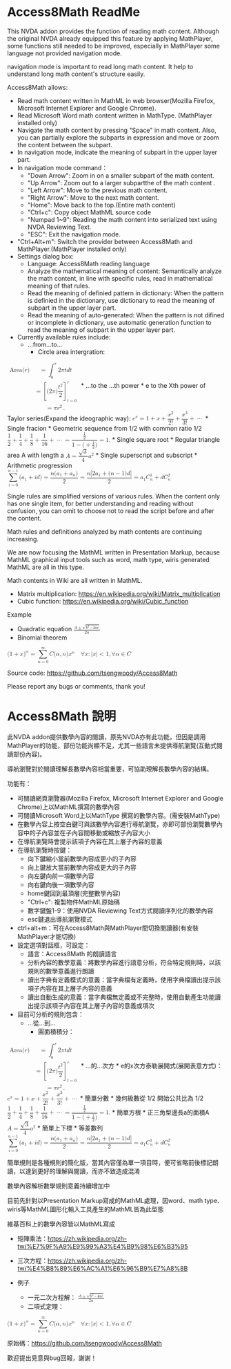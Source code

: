 # Access8Math ReadMe

This NVDA addon provides the function of reading math content. Although the original NVDA already equipped this feature by applying MathPlayer, some functions still needed to be improved, especially in MathPlayer some language not provided navigation mode.

navigation mode is important to read long math content. It help to understand long math content's structure easily.

Access8Math allows:

*	Read math content written in MathML in web browser(Mozilla Firefox, Microsoft Internet Explorer and Google Chrome).
*	Read Microsoft Word math content written in MathType. (MathPlayer installed only)
*	Navigate the math content by pressing "Space" in math content. Also, you can partially explore the subparts in expression and move or zoom the content between the subpart.
*	In navigation mode, indicate the meaning of subpart in the upper layer part.
*	In navigation mode command：
	*	"Down Arrow": Zoom in on a smaller subpart of the math content.
	*	"Up Arrow": Zoom out to  a larger subpartthe of the math content .
	*	"Left Arrow": Move to the previous math content.
	*	"Right Arrow": Move to the next math content.
	*	"Home": Move back to the top.(Entire math content)	
	*	"Ctrl+c": Copy object MathML source code
	*	"Numpad 1~9": Reading the math content into serialized text using NVDA Reviewing Text.
	*	"ESC": Exit the navigation mode.
*	"Ctrl+Alt+m": Switch the provider between Access8Math and MathPlayer.(MathPlayer installed only)
*	Settings dialog box:
	*	Language: Access8Math reading language
	*	Analyze the mathematical meaning of content: Semantically analyze the math content, in line with specific rules, read in mathematical meaning of that rules.
	*	Read the meaning of definied pattern in dictionary: When the pattern is definied in the dictionary, use dictionary to read the meaning of subpart in the upper layer part.
	*	Read the meaning of auto-generated: When the pattern is not difined or incomplete in dictionary, use automatic generation function to read the meaning of subpart in the upper layer part.
*	Currently available rules include:
	*	...from...to...
		*	Circle area intergration:
<math xml:lang="en">
  <semantics>
    <mrow class="MJX-TeXAtom-ORD">
      <mstyle displaystyle="true" scriptlevel="0">
        <mrow class="MJX-TeXAtom-ORD">
          <mtable columnalign="right left right left right left right left right left right left" rowspacing="3pt" columnspacing="0em 2em 0em 2em 0em 2em 0em 2em 0em 2em 0em" displaystyle="true">
            <mtr>
              <mtd>
                <mrow class="MJX-TeXAtom-ORD">
                  <mi mathvariant="normal">A</mi>
                  <mi mathvariant="normal">r</mi>
                  <mi mathvariant="normal">e</mi>
                  <mi mathvariant="normal">a</mi>
                </mrow>
                <mo stretchy="false">(</mo>
                <mi>r</mi>
                <mo stretchy="false">)</mo>
              </mtd>
              <mtd>
                <mi></mi>
                <mrow class="MJX-TeXAtom-ORD">
                </mrow>
                <mo>=</mo>
                <msubsup>
                  <mo>∫<!-- ∫ --></mo>
                  <mrow class="MJX-TeXAtom-ORD">
                    <mn>0</mn>
                  </mrow>
                  <mrow class="MJX-TeXAtom-ORD">
                    <mi>r</mi>
                  </mrow>
                </msubsup>
                <mn>2</mn>
                <mi>π<!-- π --></mi>
                <mi>t</mi>
                <mspace width="thinmathspace"></mspace>
                <mi>d</mi>
                <mi>t</mi>
              </mtd>
            </mtr>
            <mtr>
              <mtd></mtd>
              <mtd>
                <mi></mi>
                <mrow class="MJX-TeXAtom-ORD">
                </mrow>
                <mo>=</mo>
                <msubsup>
                  <mrow>
                    <mo>[</mo>
                    <mrow>
                      <mo stretchy="false">(</mo>
                      <mn>2</mn>
                      <mi>π<!-- π --></mi>
                      <mo stretchy="false">)</mo>
                      <mrow class="MJX-TeXAtom-ORD">
                        <mfrac>
                          <msup>
                            <mi>t</mi>
                            <mrow class="MJX-TeXAtom-ORD">
                              <mn>2</mn>
                            </mrow>
                          </msup>
                          <mn>2</mn>
                        </mfrac>
                      </mrow>
                    </mrow>
                    <mo>]</mo>
                  </mrow>
                  <mrow class="MJX-TeXAtom-ORD">
                    <mi>t</mi>
                    <mo>=</mo>
                    <mn>0</mn>
                  </mrow>
                  <mrow class="MJX-TeXAtom-ORD">
                    <mi>r</mi>
                  </mrow>
                </msubsup>
              </mtd>
            </mtr>
            <mtr>
              <mtd></mtd>
              <mtd>
                <mi></mi>
                <mrow class="MJX-TeXAtom-ORD">
                </mrow>
                <mo>=</mo>
                <mi>π<!-- π --></mi>
                <msup>
                  <mi>r</mi>
                  <mrow class="MJX-TeXAtom-ORD">
                    <mn>2</mn>
                  </mrow>
                </msup>
                <mo>.</mo>
              </mtd>
            </mtr>
          </mtable>
        </mrow>
      </mstyle>
    </mrow>
    <annotation encoding="application/x-tex">{\displaystyle {\begin{aligned}\mathrm {Area} (r)&amp;{}=\int_{0}^{r}2\pi t\,dt\\&amp;{}=\left[(2\pi ){\frac {t^{2}}{2}}\right]_{t=0}^{r}\\&amp;{}=\pi r^{2}.\end{aligned}}}</annotation>
  </semantics>
</math>
	*	...to the ...th power
		*	e to the Xth power of Taylor series(Expand the ideographic way):
<math xml:lang="en">
  <semantics>
    <mrow class="MJX-TeXAtom-ORD">
      <mstyle displaystyle="true" scriptlevel="0">
        <msup>
          <mi>e</mi>
          <mrow class="MJX-TeXAtom-ORD">
            <mi>x</mi>
          </mrow>
        </msup>
        <mo>=</mo>
        <mn>1</mn>
        <mo>+</mo>
        <mi>x</mi>
        <mo>+</mo>
        <mrow class="MJX-TeXAtom-ORD">
          <mfrac>
            <msup>
              <mi>x</mi>
              <mrow class="MJX-TeXAtom-ORD">
                <mn>2</mn>
              </mrow>
            </msup>
            <mrow>
              <mn>2</mn>
              <mo>!</mo>
            </mrow>
          </mfrac>
        </mrow>
        <mo>+</mo>
        <mrow class="MJX-TeXAtom-ORD">
          <mfrac>
            <msup>
              <mi>x</mi>
              <mrow class="MJX-TeXAtom-ORD">
                <mn>3</mn>
              </mrow>
            </msup>
            <mrow>
              <mn>3</mn>
              <mo>!</mo>
            </mrow>
          </mfrac>
        </mrow>
        <mo>+</mo>
        <mo>⋯<!-- ⋯ --></mo>
      </mstyle>
    </mrow>
    <annotation encoding="application/x-tex">{\displaystyle e^{x}=1+x+{\frac {x^{2}}{2!}}+{\frac {x^{3}}{3!}}+\cdots }</annotation>
  </semantics>
</math>
	*	Single fracion
		*	Geometric sequence from 1/2 with common ratio 1/2
<math xml:lang="en">
  <semantics>
    <mrow class="MJX-TeXAtom-ORD">
      <mstyle displaystyle="true" scriptlevel="0">
        <mrow class="MJX-TeXAtom-ORD">
          <mfrac>
            <mn>1</mn>
            <mn>2</mn>
          </mfrac>
        </mrow>
        <mo>+</mo>
        <mrow class="MJX-TeXAtom-ORD">
          <mfrac>
            <mn>1</mn>
            <mn>4</mn>
          </mfrac>
        </mrow>
        <mo>+</mo>
        <mrow class="MJX-TeXAtom-ORD">
          <mfrac>
            <mn>1</mn>
            <mn>8</mn>
          </mfrac>
        </mrow>
        <mo>+</mo>
        <mrow class="MJX-TeXAtom-ORD">
          <mfrac>
            <mn>1</mn>
            <mn>16</mn>
          </mfrac>
        </mrow>
        <mo>+</mo>
        <mo>⋯<!-- ⋯ --></mo>
        <mo>=</mo>
        <mrow class="MJX-TeXAtom-ORD">
          <mfrac>
            <mfrac>
              <mn>1</mn>
              <mn>2</mn>
            </mfrac>
            <mrow>
              <mn>1</mn>
              <mo>−<!-- − --></mo>
              <mo stretchy="false">(</mo>
              <mo>+</mo>
              <mrow class="MJX-TeXAtom-ORD">
                <mfrac>
                  <mn>1</mn>
                  <mn>2</mn>
                </mfrac>
              </mrow>
              <mo stretchy="false">)</mo>
            </mrow>
          </mfrac>
        </mrow>
        <mo>=</mo>
        <mn>1.</mn>
      </mstyle>
    </mrow>
    <annotation encoding="application/x-tex">{\displaystyle {\frac {1}{2}}+{\frac {1}{4}}+{\frac {1}{8}}+{\frac {1}{16}}+\cdots ={\frac {\frac {1}{2}}{1-(+{\frac {1}{2}})}}=1.}</annotation>
  </semantics>
</math>
	*	Single square root
		*	Regular triangle area A with length a
<math xml:lang="en">
  <semantics>
    <mrow class="MJX-TeXAtom-ORD">
      <mstyle displaystyle="true" scriptlevel="0">
        <mi>A</mi>
        <mo>=</mo>
        <mrow class="MJX-TeXAtom-ORD">
          <mfrac>
            <msqrt>
              <mn>3</mn>
            </msqrt>
            <mn>4</mn>
          </mfrac>
        </mrow>
        <msup>
          <mi>a</mi>
          <mrow class="MJX-TeXAtom-ORD">
            <mn>2</mn>
          </mrow>
        </msup>
      </mstyle>
    </mrow>
    <annotation encoding="application/x-tex">{\displaystyle A={\frac {\sqrt {3}}{4}}a^{2}}</annotation>
  </semantics>
</math>
	*	Single superscript and subscript
		*	Arithmetic progression
<math xml:lang="en">
  <semantics>
    <mrow class="MJX-TeXAtom-ORD">
      <mstyle displaystyle="true" scriptlevel="0">
        <munderover>
          <mo>∑<!-- ∑ --></mo>
          <mrow class="MJX-TeXAtom-ORD">
            <mi>i</mi>
            <mo>=</mo>
            <mn>0</mn>
          </mrow>
          <mrow class="MJX-TeXAtom-ORD">
            <mi>n</mi>
            <mo>−<!-- − --></mo>
            <mn>1</mn>
          </mrow>
        </munderover>
        <mo stretchy="false">(</mo>
        <msub>
          <mi>a</mi>
          <mrow class="MJX-TeXAtom-ORD">
            <mn>1</mn>
          </mrow>
        </msub>
        <mo>+</mo>
        <mi>i</mi>
        <mi>d</mi>
        <mo stretchy="false">)</mo>
        <mo>=</mo>
        <mrow class="MJX-TeXAtom-ORD">
          <mfrac>
            <mrow>
              <mi>n</mi>
              <mo stretchy="false">(</mo>
              <msub>
                <mi>a</mi>
                <mrow class="MJX-TeXAtom-ORD">
                  <mn>1</mn>
                </mrow>
              </msub>
              <mo>+</mo>
              <msub>
                <mi>a</mi>
                <mrow class="MJX-TeXAtom-ORD">
                  <mi>n</mi>
                </mrow>
              </msub>
              <mo stretchy="false">)</mo>
            </mrow>
            <mn>2</mn>
          </mfrac>
        </mrow>
        <mo>=</mo>
        <mrow class="MJX-TeXAtom-ORD">
          <mfrac>
            <mrow>
              <mi>n</mi>
              <mo stretchy="false">[</mo>
              <mn>2</mn>
              <msub>
                <mi>a</mi>
                <mrow class="MJX-TeXAtom-ORD">
                  <mn>1</mn>
                </mrow>
              </msub>
              <mo>+</mo>
              <mo stretchy="false">(</mo>
              <mi>n</mi>
              <mo>−<!-- − --></mo>
              <mn>1</mn>
              <mo stretchy="false">)</mo>
              <mi>d</mi>
              <mo stretchy="false">]</mo>
            </mrow>
            <mn>2</mn>
          </mfrac>
        </mrow>
        <mo>=</mo>
        <msub>
          <mi>a</mi>
          <mrow class="MJX-TeXAtom-ORD">
            <mn>1</mn>
          </mrow>
        </msub>
        <msubsup>
          <mi>C</mi>
          <mrow class="MJX-TeXAtom-ORD">
            <mi>n</mi>
          </mrow>
          <mrow class="MJX-TeXAtom-ORD">
            <mn>1</mn>
          </mrow>
        </msubsup>
        <mo>+</mo>
        <mi>d</mi>
        <msubsup>
          <mi>C</mi>
          <mrow class="MJX-TeXAtom-ORD">
            <mi>n</mi>
          </mrow>
          <mrow class="MJX-TeXAtom-ORD">
            <mn>2</mn>
          </mrow>
        </msubsup>
      </mstyle>
    </mrow>
    <annotation encoding="application/x-tex">{\displaystyle \sum_{i=0}^{n-1}(a_{1}+id)={\frac {n(a_{1}+a_{n})}{2}}={\frac {n[2a_{1}+(n-1)d]}{2}}=a_{1}C_{n}^{1}+dC_{n}^{2}}</annotation>
  </semantics>
</math>

Single rules are simplified versions of various rules. When the content only has one single item, for better understanding and reading without confusion, you can omit to choose not to read the script before and after the content.

Math rules and definitions analyzed by math contents are continuing increasing.

We are now focusing the MathML written in Presentation Markup, because MathML graphical input tools such as word, math type, wiris generated MathML are all in this type.

Math contents in Wiki are all written in MathML.

*	Matrix multiplication: https://en.wikipedia.org/wiki/Matrix_multiplication
*	Cubic function: https://en.wikipedia.org/wiki/Cubic_function

Example

*	Quadratic equation
<math xmlns="http://www.w3.org/1998/Math/MathML"><mfrac><mrow><mo>-</mo><mi>b</mi><mo>&#xB1;</mo><msqrt><msup><mi>b</mi><mn>2</mn></msup><mo>-</mo><mn>4</mn><mi>a</mi><mi>c</mi></msqrt></mrow><mrow><mn>2</mn><mi>a</mi></mrow></mfrac></math>
*	Binomial theorem
<math xml:lang="en">
  <semantics>
    <mrow class="MJX-TeXAtom-ORD">
      <mstyle displaystyle="true" scriptlevel="0">
        <mo stretchy="false">(</mo>
        <mn>1</mn>
        <mo>+</mo>
        <mi>x</mi>
        <msup>
          <mo stretchy="false">)</mo>
          <mrow class="MJX-TeXAtom-ORD">
            <mi>α<!-- α --></mi>
          </mrow>
        </msup>
        <mo>=</mo>
        <munderover>
          <mo>∑<!-- ∑ --></mo>
          <mrow class="MJX-TeXAtom-ORD">
            <mi>n</mi>
            <mo>=</mo>
            <mn>0</mn>
          </mrow>
          <mrow class="MJX-TeXAtom-ORD">
            <mi mathvariant="normal">∞<!-- ∞ --></mi>
          </mrow>
        </munderover>
        <mi>C</mi>
        <mo stretchy="false">(</mo>
        <mi>α<!-- α --></mi>
        <mo>,</mo>
        <mi>n</mi>
        <mo stretchy="false">)</mo>
        <msup>
          <mi>x</mi>
          <mrow class="MJX-TeXAtom-ORD">
            <mi>n</mi>
          </mrow>
        </msup>
        <mspace width="1em"></mspace>
        <mi mathvariant="normal">∀<!-- ∀ --></mi>
        <mi>x</mi>
        <mo>:</mo>
        <mrow>
          <mo>|</mo>
          <mi>x</mi>
          <mo>|</mo>
        </mrow>
        <mo>&lt;</mo>
        <mn>1</mn>
        <mo>,</mo>
        <mi mathvariant="normal">∀<!-- ∀ --></mi>
        <mi>α<!-- α --></mi>
        <mo>∈<!-- ∈ --></mo>
        <mrow class="MJX-TeXAtom-ORD">
          <mi mathvariant="double-struck">C</mi>
        </mrow>
      </mstyle>
    </mrow>
    <annotation encoding="application/x-tex">{\displaystyle (1+x)^{\alpha }=\sum _{n=0}^{\infty }C(\alpha ,n)x^{n}\quad \forall x:\left|x\right|&lt;1,\forall \alpha \in \mathbb {C} }</annotation>
  </semantics>
</math>

Source code: https://github.com/tsengwoody/Access8Math

Please report any bugs or comments, thank you!

# Access8Math 說明

此NVDA addon提供數學內容的閱讀，原先NVDA亦有此功能，但因是調用MathPlayer的功能，部份功能尚顯不足，尤其一些語言未提供導航瀏覽(互動式閱讀部份內容)。

導航瀏覽對於閱讀理解長數學內容相當重要，可協助理解長數學內容的結構。

功能有：

*	可閱讀網頁瀏覽器(Mozilla Firefox, Microsoft Internet Explorer and Google Chrome)上以MathML撰寫的數學內容
*	可閱讀Microsoft Word上以MathType 撰寫的數學內容。(需安裝MathType)
*	在數學內容上按空白鍵可與該數學內容進行導航瀏覽，亦即可部份瀏覽數學內容中的子內容並在子內容間移動或縮放子內容大小
*	在導航瀏覽時會提示該項子內容在其上層子內容的意義
*	在導航瀏覽時按鍵：
	*	向下鍵縮小當前數學內容成更小的子內容
	*	向上鍵放大當前數學內容成更大的子內容
	*	向左鍵向前一項數學內容
	*	向右鍵向後一項數學內容
	*	home鍵回到最頂層(完整數學內容)
	*	"Ctrl+c": 複製物件MathML原始碼
	*	數字鍵盤1-9：使用NVDA Reviewing Text方式閱讀序列化的數學內容
	*	esc鍵退出導航瀏覽模式
*	ctrl+alt+m：可在Access8Math與MathPlayer間切換閱讀器(有安裝MathPlayer才能切換)
*	設定選項對話框，可設定：
	*	語言：Access8Math 的朗讀語言
	*	分析內容的數學意義：將數學內容進行語意分析，符合特定規則時，以該規則的數學意義進行朗讀
	*	讀出字典有定義模式的意義：當字典檔有定義時，使用字典檔讀出提示該項子內容在其上層子內容的意義
	*	讀出自動生成的意義：當字典檔無定義或不完整時，使用自動產生功能讀出提示該項子內容在其上層子內容的意義或項次
*	目前可分析的規則包含：
	*	…從…到…
		*	圓面積積分：
<math xml:lang="zh_TW">
  <semantics>
    <mrow class="MJX-TeXAtom-ORD">
      <mstyle displaystyle="true" scriptlevel="0">
        <mrow class="MJX-TeXAtom-ORD">
          <mtable columnalign="right left right left right left right left right left right left" rowspacing="3pt" columnspacing="0em 2em 0em 2em 0em 2em 0em 2em 0em 2em 0em" displaystyle="true">
            <mtr>
              <mtd>
                <mrow class="MJX-TeXAtom-ORD">
                  <mi mathvariant="normal">A</mi>
                  <mi mathvariant="normal">r</mi>
                  <mi mathvariant="normal">e</mi>
                  <mi mathvariant="normal">a</mi>
                </mrow>
                <mo stretchy="false">(</mo>
                <mi>r</mi>
                <mo stretchy="false">)</mo>
              </mtd>
              <mtd>
                <mi></mi>
                <mrow class="MJX-TeXAtom-ORD">
                </mrow>
                <mo>=</mo>
                <msubsup>
                  <mo>∫<!-- ∫ --></mo>
                  <mrow class="MJX-TeXAtom-ORD">
                    <mn>0</mn>
                  </mrow>
                  <mrow class="MJX-TeXAtom-ORD">
                    <mi>r</mi>
                  </mrow>
                </msubsup>
                <mn>2</mn>
                <mi>π<!-- π --></mi>
                <mi>t</mi>
                <mspace width="thinmathspace"></mspace>
                <mi>d</mi>
                <mi>t</mi>
              </mtd>
            </mtr>
            <mtr>
              <mtd></mtd>
              <mtd>
                <mi></mi>
                <mrow class="MJX-TeXAtom-ORD">
                </mrow>
                <mo>=</mo>
                <msubsup>
                  <mrow>
                    <mo>[</mo>
                    <mrow>
                      <mo stretchy="false">(</mo>
                      <mn>2</mn>
                      <mi>π<!-- π --></mi>
                      <mo stretchy="false">)</mo>
                      <mrow class="MJX-TeXAtom-ORD">
                        <mfrac>
                          <msup>
                            <mi>t</mi>
                            <mrow class="MJX-TeXAtom-ORD">
                              <mn>2</mn>
                            </mrow>
                          </msup>
                          <mn>2</mn>
                        </mfrac>
                      </mrow>
                    </mrow>
                    <mo>]</mo>
                  </mrow>
                  <mrow class="MJX-TeXAtom-ORD">
                    <mi>t</mi>
                    <mo>=</mo>
                    <mn>0</mn>
                  </mrow>
                  <mrow class="MJX-TeXAtom-ORD">
                    <mi>r</mi>
                  </mrow>
                </msubsup>
              </mtd>
            </mtr>
            <mtr>
              <mtd></mtd>
              <mtd>
                <mi></mi>
                <mrow class="MJX-TeXAtom-ORD">
                </mrow>
                <mo>=</mo>
                <mi>π<!-- π --></mi>
                <msup>
                  <mi>r</mi>
                  <mrow class="MJX-TeXAtom-ORD">
                    <mn>2</mn>
                  </mrow>
                </msup>
                <mo>.</mo>
              </mtd>
            </mtr>
          </mtable>
        </mrow>
      </mstyle>
    </mrow>
    <annotation encoding="application/x-tex">{\displaystyle {\begin{aligned}\mathrm {Area} (r)&amp;{}=\int_{0}^{r}2\pi t\,dt\\&amp;{}=\left[(2\pi ){\frac {t^{2}}{2}}\right]_{t=0}^{r}\\&amp;{}=\pi r^{2}.\end{aligned}}}</annotation>
  </semantics>
</math>
	*	…的…次方
		*	e的x次方泰勒展開式(展開表意方式)：
<math xml:lang="zh_TW">
  <semantics>
    <mrow class="MJX-TeXAtom-ORD">
      <mstyle displaystyle="true" scriptlevel="0">
        <msup>
          <mi>e</mi>
          <mrow class="MJX-TeXAtom-ORD">
            <mi>x</mi>
          </mrow>
        </msup>
        <mo>=</mo>
        <mn>1</mn>
        <mo>+</mo>
        <mi>x</mi>
        <mo>+</mo>
        <mrow class="MJX-TeXAtom-ORD">
          <mfrac>
            <msup>
              <mi>x</mi>
              <mrow class="MJX-TeXAtom-ORD">
                <mn>2</mn>
              </mrow>
            </msup>
            <mrow>
              <mn>2</mn>
              <mo>!</mo>
            </mrow>
          </mfrac>
        </mrow>
        <mo>+</mo>
        <mrow class="MJX-TeXAtom-ORD">
          <mfrac>
            <msup>
              <mi>x</mi>
              <mrow class="MJX-TeXAtom-ORD">
                <mn>3</mn>
              </mrow>
            </msup>
            <mrow>
              <mn>3</mn>
              <mo>!</mo>
            </mrow>
          </mfrac>
        </mrow>
        <mo>+</mo>
        <mo>⋯<!-- ⋯ --></mo>
      </mstyle>
    </mrow>
    <annotation encoding="application/x-tex">{\displaystyle e^{x}=1+x+{\frac {x^{2}}{2!}}+{\frac {x^{3}}{3!}}+\cdots }</annotation>
  </semantics>
</math>
	*	簡單分數
		*	幾何級數從 1/2 開始公共比為 1/2
<math xml:lang="zh_TW">
  <semantics>
    <mrow class="MJX-TeXAtom-ORD">
      <mstyle displaystyle="true" scriptlevel="0">
        <mrow class="MJX-TeXAtom-ORD">
          <mfrac>
            <mn>1</mn>
            <mn>2</mn>
          </mfrac>
        </mrow>
        <mo>+</mo>
        <mrow class="MJX-TeXAtom-ORD">
          <mfrac>
            <mn>1</mn>
            <mn>4</mn>
          </mfrac>
        </mrow>
        <mo>+</mo>
        <mrow class="MJX-TeXAtom-ORD">
          <mfrac>
            <mn>1</mn>
            <mn>8</mn>
          </mfrac>
        </mrow>
        <mo>+</mo>
        <mrow class="MJX-TeXAtom-ORD">
          <mfrac>
            <mn>1</mn>
            <mn>16</mn>
          </mfrac>
        </mrow>
        <mo>+</mo>
        <mo>⋯<!-- ⋯ --></mo>
        <mo>=</mo>
        <mrow class="MJX-TeXAtom-ORD">
          <mfrac>
            <mfrac>
              <mn>1</mn>
              <mn>2</mn>
            </mfrac>
            <mrow>
              <mn>1</mn>
              <mo>−<!-- − --></mo>
              <mo stretchy="false">(</mo>
              <mo>+</mo>
              <mrow class="MJX-TeXAtom-ORD">
                <mfrac>
                  <mn>1</mn>
                  <mn>2</mn>
                </mfrac>
              </mrow>
              <mo stretchy="false">)</mo>
            </mrow>
          </mfrac>
        </mrow>
        <mo>=</mo>
        <mn>1.</mn>
      </mstyle>
    </mrow>
    <annotation encoding="application/x-tex">{\displaystyle {\frac {1}{2}}+{\frac {1}{4}}+{\frac {1}{8}}+{\frac {1}{16}}+\cdots ={\frac {\frac {1}{2}}{1-(+{\frac {1}{2}})}}=1.}</annotation>
  </semantics>
</math>
	*	簡單方根
		*	正三角型邊長a的面積A
<math xml:lang="zh_TW">
  <semantics>
    <mrow class="MJX-TeXAtom-ORD">
      <mstyle displaystyle="true" scriptlevel="0">
        <mi>A</mi>
        <mo>=</mo>
        <mrow class="MJX-TeXAtom-ORD">
          <mfrac>
            <msqrt>
              <mn>3</mn>
            </msqrt>
            <mn>4</mn>
          </mfrac>
        </mrow>
        <msup>
          <mi>a</mi>
          <mrow class="MJX-TeXAtom-ORD">
            <mn>2</mn>
          </mrow>
        </msup>
      </mstyle>
    </mrow>
    <annotation encoding="application/x-tex">{\displaystyle A={\frac {\sqrt {3}}{4}}a^{2}}</annotation>
  </semantics>
</math>
	*	簡單上下標
		*	等差數列
<math xml:lang="zh_TW">
  <semantics>
    <mrow class="MJX-TeXAtom-ORD">
      <mstyle displaystyle="true" scriptlevel="0">
        <munderover>
          <mo>∑<!-- ∑ --></mo>
          <mrow class="MJX-TeXAtom-ORD">
            <mi>i</mi>
            <mo>=</mo>
            <mn>0</mn>
          </mrow>
          <mrow class="MJX-TeXAtom-ORD">
            <mi>n</mi>
            <mo>−<!-- − --></mo>
            <mn>1</mn>
          </mrow>
        </munderover>
        <mo stretchy="false">(</mo>
        <msub>
          <mi>a</mi>
          <mrow class="MJX-TeXAtom-ORD">
            <mn>1</mn>
          </mrow>
        </msub>
        <mo>+</mo>
        <mi>i</mi>
        <mi>d</mi>
        <mo stretchy="false">)</mo>
        <mo>=</mo>
        <mrow class="MJX-TeXAtom-ORD">
          <mfrac>
            <mrow>
              <mi>n</mi>
              <mo stretchy="false">(</mo>
              <msub>
                <mi>a</mi>
                <mrow class="MJX-TeXAtom-ORD">
                  <mn>1</mn>
                </mrow>
              </msub>
              <mo>+</mo>
              <msub>
                <mi>a</mi>
                <mrow class="MJX-TeXAtom-ORD">
                  <mi>n</mi>
                </mrow>
              </msub>
              <mo stretchy="false">)</mo>
            </mrow>
            <mn>2</mn>
          </mfrac>
        </mrow>
        <mo>=</mo>
        <mrow class="MJX-TeXAtom-ORD">
          <mfrac>
            <mrow>
              <mi>n</mi>
              <mo stretchy="false">[</mo>
              <mn>2</mn>
              <msub>
                <mi>a</mi>
                <mrow class="MJX-TeXAtom-ORD">
                  <mn>1</mn>
                </mrow>
              </msub>
              <mo>+</mo>
              <mo stretchy="false">(</mo>
              <mi>n</mi>
              <mo>−<!-- − --></mo>
              <mn>1</mn>
              <mo stretchy="false">)</mo>
              <mi>d</mi>
              <mo stretchy="false">]</mo>
            </mrow>
            <mn>2</mn>
          </mfrac>
        </mrow>
        <mo>=</mo>
        <msub>
          <mi>a</mi>
          <mrow class="MJX-TeXAtom-ORD">
            <mn>1</mn>
          </mrow>
        </msub>
        <msubsup>
          <mi>C</mi>
          <mrow class="MJX-TeXAtom-ORD">
            <mi>n</mi>
          </mrow>
          <mrow class="MJX-TeXAtom-ORD">
            <mn>1</mn>
          </mrow>
        </msubsup>
        <mo>+</mo>
        <mi>d</mi>
        <msubsup>
          <mi>C</mi>
          <mrow class="MJX-TeXAtom-ORD">
            <mi>n</mi>
          </mrow>
          <mrow class="MJX-TeXAtom-ORD">
            <mn>2</mn>
          </mrow>
        </msubsup>
      </mstyle>
    </mrow>
    <annotation encoding="application/x-tex">{\displaystyle \sum_{i=0}^{n-1}(a_{1}+id)={\frac {n(a_{1}+a_{n})}{2}}={\frac {n[2a_{1}+(n-1)d]}{2}}=a_{1}C_{n}^{1}+dC_{n}^{2}}</annotation>
  </semantics>
</math>

簡單規則是各種規則的簡化版，當其內容僅為單一項目時，便可省略前後標記朗讀，以達到更好的理解與閱讀，而亦不致造成混淆

數學內容解析數學規則意義持續增加中

目前先針對以Presentation Markup寫成的MathML處理，因word、math type、wiris等MathML圖形化輸入工具產生的MathML皆為此型態

維基百科上的數學內容皆以MathML寫成

*	矩陣乘法：https://zh.wikipedia.org/zh-tw/%E7%9F%A9%E9%99%A3%E4%B9%98%E6%B3%95
*	三次方程：https://zh.wikipedia.org/zh-tw/%E4%B8%89%E6%AC%A1%E6%96%B9%E7%A8%8B

*	例子
	*	一元二次方程解：
<math xmlns="http://www.w3.org/1998/Math/MathML"><mfrac><mrow><mo>-</mo><mi>b</mi><mo>&#xB1;</mo><msqrt><msup><mi>b</mi><mn>2</mn></msup><mo>-</mo><mn>4</mn><mi>a</mi><mi>c</mi></msqrt></mrow><mrow><mn>2</mn><mi>a</mi></mrow></mfrac></math>
	*	二項式定理：
<math xml:lang="zh_TW">
  <semantics>
    <mrow class="MJX-TeXAtom-ORD">
      <mstyle displaystyle="true" scriptlevel="0">
        <mo stretchy="false">(</mo>
        <mn>1</mn>
        <mo>+</mo>
        <mi>x</mi>
        <msup>
          <mo stretchy="false">)</mo>
          <mrow class="MJX-TeXAtom-ORD">
            <mi>α<!-- α --></mi>
          </mrow>
        </msup>
        <mo>=</mo>
        <munderover>
          <mo>∑<!-- ∑ --></mo>
          <mrow class="MJX-TeXAtom-ORD">
            <mi>n</mi>
            <mo>=</mo>
            <mn>0</mn>
          </mrow>
          <mrow class="MJX-TeXAtom-ORD">
            <mi mathvariant="normal">∞<!-- ∞ --></mi>
          </mrow>
        </munderover>
        <mi>C</mi>
        <mo stretchy="false">(</mo>
        <mi>α<!-- α --></mi>
        <mo>,</mo>
        <mi>n</mi>
        <mo stretchy="false">)</mo>
        <msup>
          <mi>x</mi>
          <mrow class="MJX-TeXAtom-ORD">
            <mi>n</mi>
          </mrow>
        </msup>
        <mspace width="1em"></mspace>
        <mi mathvariant="normal">∀<!-- ∀ --></mi>
        <mi>x</mi>
        <mo>:</mo>
        <mrow>
          <mo>|</mo>
          <mi>x</mi>
          <mo>|</mo>
        </mrow>
        <mo>&lt;</mo>
        <mn>1</mn>
        <mo>,</mo>
        <mi mathvariant="normal">∀<!-- ∀ --></mi>
        <mi>α<!-- α --></mi>
        <mo>∈<!-- ∈ --></mo>
        <mrow class="MJX-TeXAtom-ORD">
          <mi mathvariant="double-struck">C</mi>
        </mrow>
      </mstyle>
    </mrow>
    <annotation encoding="application/x-tex">{\displaystyle (1+x)^{\alpha }=\sum _{n=0}^{\infty }C(\alpha ,n)x^{n}\quad \forall x:\left|x\right|&lt;1,\forall \alpha \in \mathbb {C} }</annotation>
  </semantics>
</math>

原始碼：https://github.com/tsengwoody/Access8Math

歡迎提出見意與bug回報，謝謝！
